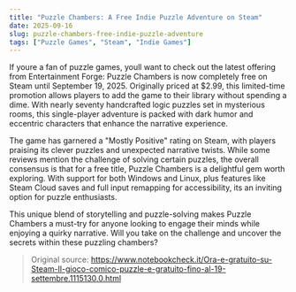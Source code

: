 ```yaml
---
title: "Puzzle Chambers: A Free Indie Puzzle Adventure on Steam"
date: 2025-09-16
slug: puzzle-chambers-free-indie-puzzle-adventure
tags: ["Puzzle Games", "Steam", "Indie Games"]
---
```


If youre a fan of puzzle games, youll want to check out the latest offering from Entertainment Forge: Puzzle Chambers is now completely free on Steam until September 19, 2025. Originally priced at $2.99, this limited-time promotion allows players to add the game to their library without spending a dime. With nearly seventy handcrafted logic puzzles set in mysterious rooms, this single-player adventure is packed with dark humor and eccentric characters that enhance the narrative experience.

The game has garnered a "Mostly Positive" rating on Steam, with players praising its clever puzzles and unexpected narrative twists. While some reviews mention the challenge of solving certain puzzles, the overall consensus is that for a free title, Puzzle Chambers is a delightful gem worth exploring. With support for both Windows and Linux, plus features like Steam Cloud saves and full input remapping for accessibility, its an inviting option for puzzle enthusiasts.

This unique blend of storytelling and puzzle-solving makes Puzzle Chambers a must-try for anyone looking to engage their minds while enjoying a quirky narrative. Will you take on the challenge and uncover the secrets within these puzzling chambers?
> Original source: https://www.notebookcheck.it/Ora-e-gratuito-su-Steam-Il-gioco-comico-puzzle-e-gratuito-fino-al-19-settembre.1115130.0.html